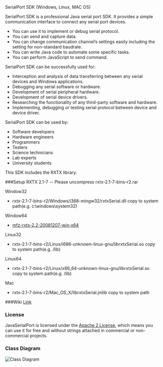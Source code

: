 SerialPort SDK (Windows, Linux, MAC OS)

SerialPort SDK is a professional Java serial port SDK. It provides a simple communication interface to connect any serial port devices.

* You can use it to implement or debug serial protocol. 
* You can send and capture data. 
* You can change communication channel’s settings easily including the setting for non-standard baudrate.
* You can write Java code to automate some specific tasks.
* You can perform JavaScript to send command.


SerialPort SDK can be successfully used for:
* Interception and analysis of data transferring between any serial devices and Windows applications.
* Debugging any serial software or hardware.
* Development of serial peripheral hardware.
* Development of serial device drivers.
* Researching the functionality of any third-party software and hardware.
* Implementing, debugging or testing serial protocol between device and device driver.

SerialPort SDK can be used by:
* Software developers
* Hardware engineers
* Programmers
* Testers
* Science technicians
* Lab experts
* University students

This SDK includes the RXTX library.

###Setup
RXTX 2.1-7
-- Please uncompress rxtx-2.1-7-bins-r2.rar

Window32
- rxtx-2.1-7-bins-r2/Windows/i368-mingw32/rxtxSerial.dll copy to system path(e.g. c:\windows\system32\)
 
Window64
- [mfz-rxtx-2.2-20081207-win-x64](https://bitbucket.org/jlauer/mfz-cdn/downloads/mfz-rxtx-2.2-20081207-win-x64.zip)

Linux32
- rxtx-2.1-7-bins-r2/Linux/i686-unknown-linux-gnu/librxtxSerial.so copy to system path(e.g. /lib)

Linux64
- rxtx-2.1-7-bins-r2/Linux/x86_64-unknown-linux-gnu/librxtxSerial.so copy to system path(e.g. /lib) 

Mac
- rxtx-2.1-7-bins-r2/Mac_OS_X/librxtxSerial.jnilib copy to system path

###Wiki
[Link](https://github.com/flylb1/JavaSerialPort/wiki)

### License
JavaSerialPort is licensed under the [Apache 2 License](http://www.apache.org/licenses/LICENSE-2.0.html), which means you can use it for free and without strings attached in commercial or non-commercial projects.

### Class Diagram
![Class Diagram](https://cloud.githubusercontent.com/assets/8717254/6818187/7a203752-d2e6-11e4-9618-9b077ad5461f.png)
